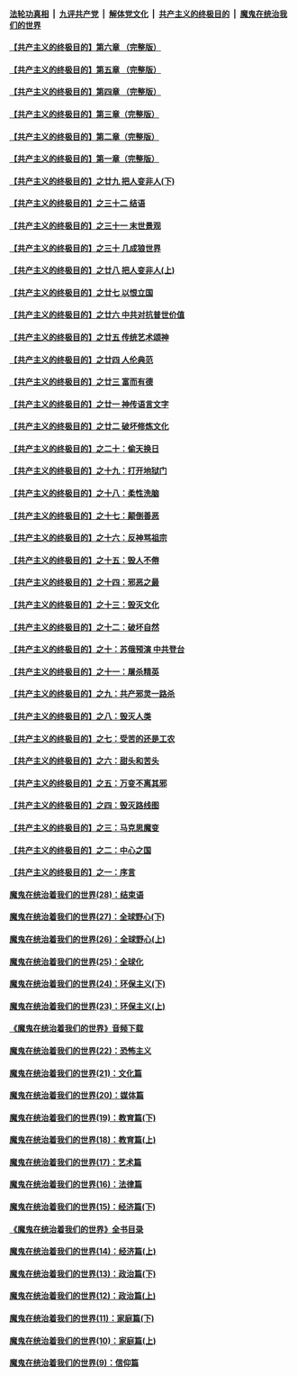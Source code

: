 

####  [法轮功真相](../../../../basic/blob/master/README.md?t=07051902) &nbsp;|&nbsp; [九评共产党](../../../../9ping.md/blob/master/README.md?t=07051902) &nbsp;|&nbsp; [解体党文化](../../../../jtdwh.md/blob/master/README.md?t=07051902)  &nbsp;|&nbsp; [共产主义的终极目的](../../../../gczydzjmd.md/blob/master/README.md?t=07051902) &nbsp;|&nbsp; [魔鬼在统治我们的世界](../../../../mgztzwmdsj.md/blob/master/README.md?t=07051902) 

#### [【共产主义的终极目的】第六章 （完整版）](../pages/nsc422/n11428913.md?t=07051902) 

#### [【共产主义的终极目的】第五章 （完整版）](../pages/nsc422/n11428912.md?t=07051902) 

#### [【共产主义的终极目的】第四章 （完整版）](../pages/nsc422/n11428907.md?t=07051902) 

#### [【共产主义的终极目的】第三章（完整版）](../pages/nsc422/n11428848.md?t=07051902) 

#### [【共产主义的终极目的】第二章（完整版）](../pages/nsc422/n11428831.md?t=07051902) 

#### [【共产主义的终极目的】第一章（完整版）](../pages/nsc422/n11417651.md?t=07051902) 

#### [【共产主义的终极目的】之廿九 把人变非人(下)](../pages/nsc422/n11344140.md?t=07051902) 

#### [【共产主义的终极目的】之三十二 结语](../pages/nsc422/n11360535.md?t=07051902) 

#### [【共产主义的终极目的】之三十一 末世景观](../pages/nsc422/n11351129.md?t=07051902) 

#### [【共产主义的终极目的】之三十 几成狼世界](../pages/nsc422/n11348280.md?t=07051902) 

#### [【共产主义的终极目的】之廿八 把人变非人(上)](../pages/nsc422/n11340492.md?t=07051902) 

#### [【共产主义的终极目的】之廿七 以恨立国](../pages/nsc422/n11336944.md?t=07051902) 

#### [【共产主义的终极目的】之廿六 中共对抗普世价值](../pages/nsc422/n11324785.md?t=07051902) 

#### [【共产主义的终极目的】之廿五 传统艺术颂神](../pages/nsc422/n11296396.md?t=07051902) 

#### [【共产主义的终极目的】之廿四 人伦典范](../pages/nsc422/n11296397.md?t=07051902) 

#### [【共产主义的终极目的】之廿三 富而有德](../pages/nsc422/n11283598.md?t=07051902) 

#### [【共产主义的终极目的】之廿一 神传语言文字](../pages/nsc422/n11263265.md?t=07051902) 

#### [【共产主义的终极目的】之廿二 破坏修炼文化](../pages/nsc422/n11245728.md?t=07051902) 

#### [【共产主义的终极目的】之二十：偷天换日](../pages/nsc422/n11238846.md?t=07051902) 

#### [【共产主义的终极目的】之十九：打开地狱门](../pages/nsc422/n11206376.md?t=07051902) 

#### [【共产主义的终极目的】之十八：柔性洗脑](../pages/nsc422/n11199994.md?t=07051902) 

#### [【共产主义的终极目的】之十七：颠倒善恶](../pages/nsc422/n11179782.md?t=07051902) 

#### [【共产主义的终极目的】之十六：反神骂祖宗](../pages/nsc422/n11166798.md?t=07051902) 

#### [【共产主义的终极目的】之十五：毁人不倦](../pages/nsc422/n11166792.md?t=07051902) 

#### [【共产主义的终极目的】之十四：邪恶之最](../pages/nsc422/n11150249.md?t=07051902) 

#### [【共产主义的终极目的】之十三：毁灭文化](../pages/nsc422/n11135227.md?t=07051902) 

#### [【共产主义的终极目的】之十二：破坏自然](../pages/nsc422/n11135214.md?t=07051902) 

#### [【共产主义的终极目的】之十：苏俄预演 中共登台](../pages/nsc422/n11118424.md?t=07051902) 

#### [【共产主义的终极目的】之十一：屠杀精英](../pages/nsc422/n11118442.md?t=07051902) 

#### [【共产主义的终极目的】之九：共产邪灵一路杀](../pages/nsc422/n11114139.md?t=07051902) 

#### [【共产主义的终极目的】之八：毁灭人类](../pages/nsc422/n11108503.md?t=07051902) 

#### [【共产主义的终极目的】之七：受苦的还是工农](../pages/nsc422/n11101809.md?t=07051902) 

#### [【共产主义的终极目的】之六：甜头和苦头](../pages/nsc422/n11096971.md?t=07051902) 

#### [【共产主义的终极目的】之五：万变不离其邪](../pages/nsc422/n11091285.md?t=07051902) 

#### [【共产主义的终极目的】之四：毁灭路线图](../pages/nsc422/n11086284.md?t=07051902) 

#### [【共产主义的终极目的】之三：马克思魔变](../pages/nsc422/n11061941.md?t=07051902) 

#### [【共产主义的终极目的】之二：中心之国](../pages/nsc422/n11047728.md?t=07051902) 

#### [【共产主义的终极目的】之一：序言](../pages/nsc422/n11086077.md?t=07051902) 

#### [魔鬼在统治着我们的世界(28)：结束语](../pages/nsc422/n10936246.md?t=07051902) 

#### [魔鬼在统治着我们的世界(27)：全球野心(下)](../pages/nsc422/n10928319.md?t=07051902) 

#### [魔鬼在统治着我们的世界(26)：全球野心(上)](../pages/nsc422/n10900318.md?t=07051902) 

#### [魔鬼在统治着我们的世界(25)：全球化](../pages/nsc422/n10788205.md?t=07051902) 

#### [魔鬼在统治着我们的世界(24)：环保主义(下)](../pages/nsc422/n10695307.md?t=07051902) 

#### [魔鬼在统治着我们的世界(23)：环保主义(上)](../pages/nsc422/n10688613.md?t=07051902) 

#### [《魔鬼在统治着我们的世界》音频下载](../pages/nsc422/n10635553.md?t=07051902) 

#### [魔鬼在统治着我们的世界(22)：恐怖主义](../pages/nsc422/n10614727.md?t=07051902) 

#### [魔鬼在统治着我们的世界(21)：文化篇](../pages/nsc422/n10597706.md?t=07051902) 

#### [魔鬼在统治着我们的世界(20)：媒体篇](../pages/nsc422/n10586579.md?t=07051902) 

#### [魔鬼在统治着我们的世界(19)：教育篇(下)](../pages/nsc422/n10564808.md?t=07051902) 

#### [魔鬼在统治着我们的世界(18)：教育篇(上)](../pages/nsc422/n10526970.md?t=07051902) 

#### [魔鬼在统治着我们的世界(17)：艺术篇](../pages/nsc422/n10499093.md?t=07051902) 

#### [魔鬼在统治着我们的世界(16)：法律篇](../pages/nsc422/n10485969.md?t=07051902) 

#### [魔鬼在统治着我们的世界(15)：经济篇(下)](../pages/nsc422/n10469975.md?t=07051902) 

#### [《魔鬼在统治着我们的世界》全书目录](../pages/nsc422/n10464261.md?t=07051902) 

#### [魔鬼在统治着我们的世界(14)：经济篇(上)](../pages/nsc422/n10457370.md?t=07051902) 

#### [魔鬼在统治着我们的世界(13)：政治篇(下)](../pages/nsc422/n10448270.md?t=07051902) 

#### [魔鬼在统治着我们的世界(12)：政治篇(上)](../pages/nsc422/n10444576.md?t=07051902) 

#### [魔鬼在统治着我们的世界(11)：家庭篇(下)](../pages/nsc422/n10440961.md?t=07051902) 

#### [魔鬼在统治着我们的世界(10)：家庭篇(上)](../pages/nsc422/n10435448.md?t=07051902) 

#### [魔鬼在统治着我们的世界(9)：信仰篇](../pages/nsc422/n10432159.md?t=07051902) 

